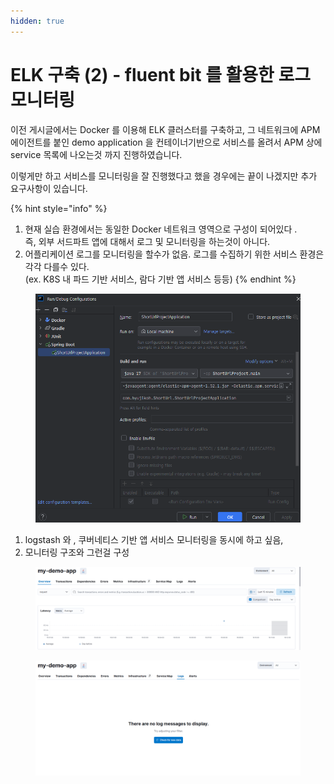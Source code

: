```yaml
---
hidden: true
---
```


# ELK 구축 (2) - fluent bit 를 활용한 로그 모니터링

이전 게시글에서는 Docker 를 이용해 ELK 클러스터를 구축하고, 그 네트워크에 APM 에이전트를 붙인 demo application 을 컨테이너기반으로 서비스를 올려서 APM 상에 service 목록에 나오는것 까지 진행하였습니다.



이렇게만 하고 서비스를 모니터링을 잘 진행했다고 했을 경우에는 끝이 나겠지만 추가 요구사항이 있습니다.



{% hint style="info" %}
1. 현재 실습 환경에서는 동일한 Docker 네트워크 영역으로 구성이 되어있다 . \
   즉, 외부 서드파트 앱에 대해서 로그 및 모니터링을 하는것이 아니다.
2. 어플리케이션 로그를 모니터링을 할수가 없음. 로그를 수집하기 위한 서비스 환경은 각각 다를수 있다.\
   (ex. K8S 내 파드 기반 서비스, 람다 기반 앱 서비스 등등)
{% endhint %}

<figure><img src="../../.gitbook/assets/image (1).png" alt=""><figcaption></figcaption></figure>

1. logstash 와 , 쿠버네티스 기반 앱 서비스 모니터링을 동시에 하고 싶음,&#x20;
2. 모니터링 구조와 그런걸 구성

<figure><img src="../../.gitbook/assets/image(2).png" alt=""><figcaption></figcaption></figure>

<figure><img src="../../.gitbook/assets/image (1) (1).png" alt=""><figcaption></figcaption></figure>

